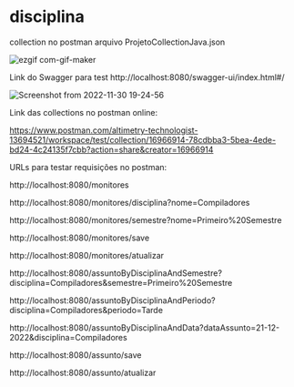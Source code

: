 
# disciplina

collection no postman arquivo ProjetoCollectionJava.json


![ezgif com-gif-maker](https://user-images.githubusercontent.com/54041918/204921034-d432633a-8ee1-4a55-b3f4-afca5c83fa89.gif)

Link do Swagger para test http://localhost:8080/swagger-ui/index.html#/

![Screenshot from 2022-11-30 19-24-56](https://user-images.githubusercontent.com/54041918/204921555-9a381733-e69d-4345-b0a3-e396d0b267d8.png)

Link das collections no postman online: 

https://www.postman.com/altimetry-technologist-13694521/workspace/test/collection/16966914-78cdbba3-5bea-4ede-bd24-4c24135f7cbb?action=share&creator=16966914

URLs para testar requisições no postman: 


http://localhost:8080/monitores

http://localhost:8080/monitores/disciplina?nome=Compiladores

http://localhost:8080/monitores/semestre?nome=Primeiro%20Semestre

http://localhost:8080/monitores/save

http://localhost:8080/monitores/atualizar

http://localhost:8080/assuntoByDisciplinaAndSemestre?disciplina=Compiladores&semestre=Primeiro%20Semestre 

http://localhost:8080/assuntoByDisciplinaAndPeriodo?disciplina=Compiladores&periodo=Tarde

http://localhost:8080/assuntoByDisciplinaAndData?dataAssunto=21-12-2022&disciplina=Compiladores

http://localhost:8080/assunto/save

http://localhost:8080/assunto/atualizar
